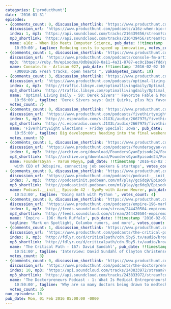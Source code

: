 ```yaml
---
categories: ['producthunt']
date: '2016-01-31'
episodes:
- {comments_count: 0, discussion_shortlink: 'https://www.producthunt.com/podcasts/a16z-when-bio-meets-computer-science',
  discussion_url: 'https://www.producthunt.com/podcasts/a16z-when-bio-meets-computer-science',
  index: 1, mp3: 'https://api.soundcloud.com/tracks/216439456/stream?consumer_key=4f917f233859b18e40ae49ddec42442c',
  mp3_shortlink: 'https://api.soundcloud.com/tracks/216439456/stream?consumer_key=4f917f233859b18e40ae49ddec42442c',
  name: a16z - When Bio Meets Computer Science, pub_date: !!timestamp '2016-02-02
    10:59:00', tagline: Reducing costs to speed up innovation, votes_count: 13}
- {comments_count: 1, discussion_shortlink: 'https://www.producthunt.com/podcasts/console-fm-artisan-027',
  discussion_url: 'https://www.producthunt.com/podcasts/console-fm-artisan-027', index: 2,
  mp3: 'https://ruby.fm/episodes/0db8a188-0a11-4a31-8787-ec0c1bae7fdd/play.mp3', mp3_shortlink: 'https://ruby.fm/episodes/0db8a188-0a11-4a31-8787-ec0c1bae7fdd/play.mp3',
  name: Console.fm - Artisan 027, pub_date: !!timestamp '2016-02-02 10:58:00', tagline: "\U0001F3B5\U0001F3B5\
    \U0001F3B5 Fresh tracks, open hearts ", vokanyetes_count: 10}
- {comments_count: 3, discussion_shortlink: 'https://www.producthunt.com/podcasts/optimal-living-daily-50-derek-sivers-favorite-fable-more',
  discussion_url: 'https://www.producthunt.com/podcasts/optimal-living-daily-50-derek-sivers-favorite-fable-more',
  index: 4, mp3: 'http://traffic.libsyn.com/optimallivingdaily/Optimal_Living_Daily_050.mp3',
  mp3_shortlink: 'http://traffic.libsyn.com/optimallivingdaily/Optimal_Living_Daily_050.mp3',
  name: 'Optimal Living Daily - 50: Derek Sivers'' Favorite Fable & More', pub_date: !!timestamp '2016-02-02
    10:56:00', tagline: 'Derek Sivers says: Quit Quirks, plus his favorite fable',
  votes_count: 7}
- {comments_count: 0, discussion_shortlink: 'https://www.producthunt.com/podcasts/fivethirtyeight-elections-friday-special-iowa',
  discussion_url: 'https://www.producthunt.com/podcasts/fivethirtyeight-elections-friday-special-iowa',
  index: 5, mp3: 'http://c.espnradio.com/s:J1X3L/audio/2667975/fivethirtyeightelections_2016-01-29-163515.64k.mp3',
  mp3_shortlink: 'http://c.espnradio.com/s:J1X3L/audio/2667975/fivethirtyeightelections_2016-01-29-163515.64k.mp3',
  name: 'FiveThirtyEight Elections - Friday Special: Iowa', pub_date: !!timestamp '2016-02-02
    10:55:00', tagline: Big developments heading into the final weekend before Iowa,
  votes_count: 5}
- {comments_count: 1, discussion_shortlink: 'https://www.producthunt.com/podcasts/foundersgyan-varun-mayya',
  discussion_url: 'https://www.producthunt.com/podcasts/foundersgyan-varun-mayya',
  index: 6, mp3: 'http://archive.org/download/FoundersGyanEpisode24/FoundersGyan_Episode_24.mp3',
  mp3_shortlink: 'http://archive.org/download/FoundersGyanEpisode24/FoundersGyan_Episode_24.mp3',
  name: FoundersGyan - Varun Mayya, pub_date: !!timestamp '2016-02-02 10:54:00', tagline: 'Chat
    with CEO of Jobspire, connecting job seekers & startups', votes_count: 4}
- {comments_count: 0, discussion_shortlink: 'https://www.producthunt.com/podcasts/podcast-__init__-episode-42-sympy-with-aaron-meurer',
  discussion_url: 'https://www.producthunt.com/podcasts/podcast-__init__-episode-42-sympy-with-aaron-meurer',
  index: 7, mp3: 'http://podcastinit.podbean.com/mf/play/gc6dq9/Episode42-AaronMeureronSymPy.mp3',
  mp3_shortlink: 'http://podcastinit.podbean.com/mf/play/gc6dq9/Episode42-AaronMeureronSymPy.mp3',
  name: Podcast.__init__ Episode 42 - SymPy with Aaron Meurer, pub_date: !!timestamp '2016-02-02
    10:53:00', tagline: 'Doing math with Python ', votes_count: 4}
- {comments_count: 0, discussion_shortlink: 'https://www.producthunt.com/podcasts/empire-196-mark-ruffalo',
  discussion_url: 'https://www.producthunt.com/podcasts/empire-196-mark-ruffalo',
  index: 8, mp3: 'http://feeds.soundcloud.com/stream/244420504-empiremagazine-196-mark-ruffalo-january-29.mp3',
  mp3_shortlink: 'http://feeds.soundcloud.com/stream/244420504-empiremagazine-196-mark-ruffalo-january-29.mp3',
  name: 'Empire - 196: Mark Ruffalo', pub_date: !!timestamp '2016-02-02 10:52:00',
  tagline: 'Mark on Spotlight, Columbo rumors, and more', votes_count: 5}
- {comments_count: 1, discussion_shortlink: 'https://www.producthunt.com/podcasts/the-critical-path-167-david-sundahl',
  discussion_url: 'https://www.producthunt.com/podcasts/the-critical-path-167-david-sundahl',
  index: 9, mp3: 'http://fdlyr.co/d/criticalpath/cdn.5by5.tv/audio/broadcasts/criticalpath/2016/criticalpath-167.mp3',
  mp3_shortlink: 'http://fdlyr.co/d/criticalpath/cdn.5by5.tv/audio/broadcasts/criticalpath/2016/criticalpath-167.mp3',
  name: 'The Critical Path - 167: David Sundahl', pub_date: !!timestamp '2016-02-02
    10:51:00', tagline: 'Interview: David Sundahl of Clayton Christensen Institute',
  votes_count: 3}
- {comments_count: 0, discussion_shortlink: 'https://www.producthunt.com/podcasts/the-doctorpreneurs-podcast-1-what-is-medical-entrepreneurship',
  discussion_url: 'https://www.producthunt.com/podcasts/the-doctorpreneurs-podcast-1-what-is-medical-entrepreneurship',
  index: 10, mp3: 'https://api.soundcloud.com/tracks/243833972/stream?consumer_key=4f917f233859b18e40ae49ddec42442c',
  mp3_shortlink: 'https://api.soundcloud.com/tracks/243833972/stream?consumer_key=4f917f233859b18e40ae49ddec42442c',
  name: 'The Doctorpreneurs Podcast - 1: What Is Medical Entrepreneurship?', pub_date: !!timestamp '2016-02-02
    10:50:00', tagline: 'Why are so many doctors being drawn to medtech startups?',
  votes_count: 3}
num_episodes: 10
pub_date: Mon, 01 Feb 2016 05:00:00 -0000
---
```

